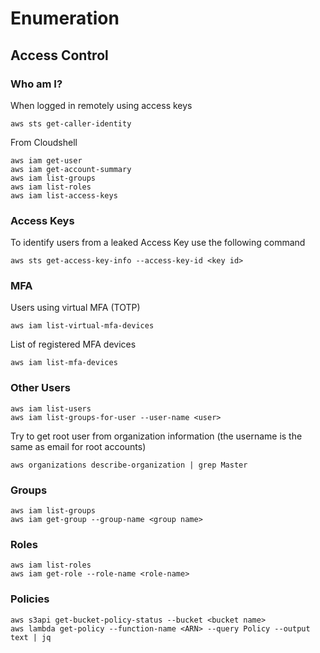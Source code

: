 # Enumeration

## Access Control

### Who am I?

When logged in remotely using access keys

```
aws sts get-caller-identity
```

From Cloudshell

```
aws iam get-user
aws iam get-account-summary
aws iam list-groups
aws iam list-roles
aws iam list-access-keys
```

### Access Keys

To identify users from a leaked Access Key use the following command

```
aws sts get-access-key-info --access-key-id <key id>
```

### MFA

Users using virtual MFA (TOTP)

```
aws iam list-virtual-mfa-devices
```

List of registered MFA devices

```
aws iam list-mfa-devices
```

### Other Users

```
aws iam list-users
aws iam list-groups-for-user --user-name <user>
```

Try to get root user from organization information (the username is the same as email for root accounts)

```
aws organizations describe-organization | grep Master
```

### Groups

```
aws iam list-groups
aws iam get-group --group-name <group name>
```

### Roles

```
aws iam list-roles
aws iam get-role --role-name <role-name>
```

### Policies

```
aws s3api get-bucket-policy-status --bucket <bucket name>
aws lambda get-policy --function-name <ARN> --query Policy --output text | jq
```

